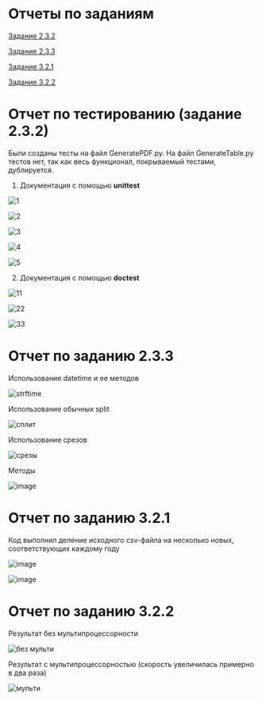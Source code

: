 # Отчеты по заданиям

[Задание 2.3.2](#2.3.2)

[Задание 2.3.3](#2.3.3)

[Задание 3.2.1](#3.2.1)

[Задание 3.2.2](#3.2.2)




<a name="2.3.2"></a> 
# Отчет по тестированию (задание 2.3.2)

Были созданы тесты на файл GeneratePDF.py. На файл GenerateTable.py тестов нет, так как весь функционал, покрываемый тестами, дублируется.

1. Документация с помощью **unittest**

![1](https://user-images.githubusercontent.com/103594188/205502650-51699b4f-373a-4018-8ff9-e3af0d7ab519.png)

![2](https://user-images.githubusercontent.com/103594188/205502654-e330f63b-e359-4ed2-98d4-f870fd29890f.png)

![3](https://user-images.githubusercontent.com/103594188/205502655-caf581ab-0b97-4f36-829e-b73759dfe77f.png)

![4](https://user-images.githubusercontent.com/103594188/205502657-bd0cbb7e-e563-4b61-8f73-13846cccacc8.png)

![5](https://user-images.githubusercontent.com/103594188/205502659-3a9abc53-4eb3-4623-8380-047d3f62d36d.png)

2. Документация с помощью **doctest**

![11](https://user-images.githubusercontent.com/103594188/205503923-0d529dfd-db70-49c7-a093-9056c4b5cca0.png)

![22](https://user-images.githubusercontent.com/103594188/205503925-7c3552af-faf6-44bd-a418-0c80ec5438c2.png)

![33](https://user-images.githubusercontent.com/103594188/205503926-2e490e8f-ae9a-4db7-9567-ed09dc586cf6.png)


<a name="2.3.3"></a> 
# Отчет по заданию 2.3.3

Использование datetime и ее методов

![strftime](https://user-images.githubusercontent.com/103594188/205509726-123ea7f2-55e5-48c7-8992-ceb621e016da.png)

Использование обычных split

![сплит](https://user-images.githubusercontent.com/103594188/205509730-cc640039-bbf1-4111-ad2a-5ebc7d331c7f.png)

Использование срезов

![срезы](https://user-images.githubusercontent.com/103594188/205509731-73efb045-9ffd-4d59-b38a-c9eec574e797.png)

Методы

![image](https://user-images.githubusercontent.com/103594188/205509794-c655ba30-9a6d-4e92-bd7c-8bb930a626aa.png)


<a name="3.2.1"></a> 
# Отчет по заданию 3.2.1

Код выполнил деление исходного csv-файла на несколько новых, соответствующих каждому году

![image](https://user-images.githubusercontent.com/103594188/206849394-ab10edbf-34e6-483c-be5b-244dddf34113.png)

![image](https://user-images.githubusercontent.com/103594188/206849970-4b33ce32-83c9-465f-910c-ec42d2ab959d.png)


<a name="3.2.2"></a> 
# Отчет по заданию 3.2.2

Результат без мультипроцессорности

![без мульти](https://user-images.githubusercontent.com/103594188/206872117-3428cb3d-6f09-45a6-bcfd-b1ebfe72f13e.png)


Результат с мультипроцессорностью (скорость увеличилась примерно в два раза)

![мульти](https://user-images.githubusercontent.com/103594188/206872131-fff5c03f-2846-4a81-8dee-7ac0f8932975.png)


